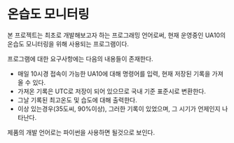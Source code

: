 # 온습도 모니터링

본 프로젝트는 최초로 개발해보고자 하는 프로그래밍 언어로써, 현재 운영중인 UA10의 온습도 모니터링을 위해 사용되는 프로그램이다.

프로그램에 대한 요구사항에는 다음의 내용들이 존재한다.

* 매일 10시경 접속이 가능한 UA10에 대해 명령어를 입력, 현재 저장된 기록을 가져올 수 있다.
* 가져온 기록은 UTC로 저장이 되어 있으므로 국내 기준 표준시로 변환한다.
* 그날 기록된 최고온도 및 습도에 대해 출력한다.
* 이상 있는경우(35도씨, 90%이상), 그러한 기록이 있었으며, 그 시기가 언제인지 나타난다.

제품의 개발 언어로는 파이썬을 사용하면 될것으로 보인다.

